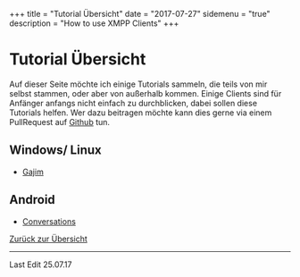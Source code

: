+++
title = "Tutorial Übersicht"
date = "2017-07-27"
sidemenu = "true"
description = "How to use XMPP Clients"
+++
# Tutorial Übersicht
Auf dieser Seite möchte ich einige Tutorials sammeln, die teils von mir selbst stammen, oder aber von außerhalb kommen. Einige Clients sind für Anfänger anfangs nicht einfach zu durchblicken, dabei sollen diese Tutorials helfen. Wer dazu beitragen möchte kann dies gerne via einem PullRequest auf [Github](https://github.com/mightyBroccoli/hugo-magicbroccoli.de) tun.

## Windows/ Linux
- [Gajim](/tutorial/gajim)

## Android
- [Conversations](https://www.jabber.de/clients/android-ios/conversations-guide)

[Zurück zur Übersicht](/xmpp/)

- - -

Last Edit 25.07.17
